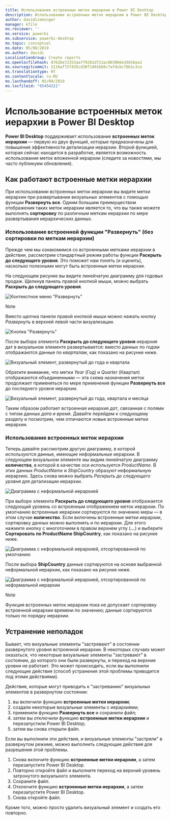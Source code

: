 ```yaml
---
title: Использование встроенных меток иерархии в Power BI Desktop
description: Использование встроенных меток иерархии в Power BI Desktop
author: davidiseminger
manager: kfile
ms.reviewer: ''
ms.service: powerbi
ms.subservice: powerbi-desktop
ms.topic: conceptual
ms.date: 05/08/2019
ms.author: davidi
LocalizationGroup: Create reports
ms.openlocfilehash: 8762be72353aa779281d721ac8038b6e3dd16aa2
ms.sourcegitcommit: 2116af72f435cd30f1401bb9c7afdcbc76b1c3ce
ms.translationtype: HT
ms.contentlocale: ru-RU
ms.lasthandoff: 05/09/2019
ms.locfileid: "65454221"
---
```

# <a name="use-inline-hierarchy-labels-in-power-bi-desktop"></a>Использование встроенных меток иерархии в Power BI Desktop
**Power BI Desktop** поддерживает использование **встроенных меток иерархии** — первую из двух функций, которые предназначены для повышения эффективности детализации иерархии. Второй функцией, которая сейчас находится в разработке, является возможность использования меток вложенной иерархии (следите за новостями, мы часто публикуем обновления).   

## <a name="how-inline-hierarchy-labels-work"></a>Как работают встроенные метки иерархии
При использовании встроенных меток иерархии вы видите метки иерархии при развертывании визуальных элементов с помощью функции **Развернуть все**. Одним большим преимуществом отображения таких меток иерархии является то, что вы также можете выполнять **сортировку** по различным меткам иерархии по мере развертывания иерархических данных.

### <a name="using-the-built-in-expand-feature-without-sorting-by-hierarchy-labels"></a>Использование встроенной функции "Развернуть" (без сортировки по меткам иерархии)
Прежде чем мы ознакомимся со встроенными метками иерархии в действии, рассмотрим стандартный режим работы функции **Раскрыть до следующего уровня**. Это поможет нам понять (и оценить), насколько полезными могут быть встроенные метки иерархии.

На следующем рисунке вы видите линейчатую диаграмму для годовых продаж. Щелкнув панель правой кнопкой мыши, можно выбрать **Раскрыть до следующего уровня**.

![Контекстное меню "Развернуть"](media/desktop-inline-hierarchy-labels/desktop-inline-hierarchy-labels-menu.png)

> [!NOTE]
> Вместо щелчка панели правой кнопкой мыши можно нажать кнопку *Развернуть* в верхней левой части визуализации.

  ![Кнопка "Развернуть"](media/desktop-inline-hierarchy-labels/desktop-inline-hierarchy-labels-expand-button-finger.png)


После выбора элемента **Раскрыть до следующего уровня** иерархия дат в визуальном элементе развертывается: вместо данных по *годам* отображаются данные по *кварталам*, как показано на рисунке ниже.

![Визуальный элемент, развернутый до года и квартала](media/desktop-inline-hierarchy-labels/desktop-inline-hierarchy-labels-qty-year-quarter.png)

Обратите внимание, что метки *Year* (Год) и *Quarter* (Квартал) отображаются объединенными — эта схема назначения меток продолжает применяться по мере применения функции **Развернуть все** до последнего уровня иерархии.

![Визуальный элемент, развернутый до года, квартала и месяца](media/desktop-inline-hierarchy-labels/desktop-inline-hierarchy-labels-qty-year-quarter-month.png)

Таким образом работает встроенная иерархия *дат*, связанная с полями с типом данных *дата и время*. Давайте перейдем к следующему разделу и посмотрим, чем отличаются новые встроенные метки иерархии.

### <a name="using-inline-hierarchy-labels"></a>Использование встроенных меток иерархии
Теперь давайте рассмотрим другую диаграмму, в которой используются данные, имеющие неформальные иерархии. В следующем визуальном элементе мы видим линейчатую диаграмму **количества**, в которой в качестве оси используется *ProductName*. В этих данных *ProductName* и *ShipCountry* образуют неформальную иерархию. Здесь снова можно выбрать *Раскрыть до следующего уровня* для детализации иерархии.

![Диаграмма с неформальной иерархией](media/desktop-inline-hierarchy-labels/desktop-inline-hierarchy-labels-informal-top-expand.png)

При выборе элемента **Раскрыть до следующего уровня** отображается следующий уровень со встроенным отображением меток иерархии. По умолчанию встроенные иерархии сортируются по значению меры — в этом случае **количество**. Если включены встроенные метки иерархии, сортировку данных можно выполнять и по иерархии. Для этого нажмите кнопку с многоточием в правом верхнем углу (**…**) и выберите **Сортировать по ProductName ShipCountry**, как показано на рисунке ниже.

![Диаграмма с неформальной иерархией, отсортированной по умолчанию](media/desktop-inline-hierarchy-labels/desktop-inline-hierarchy-labels-informal-sort-quantity.png)

После выбора **ShipCountry** данные сортируются на основе выбранной неформальной иерархии, как показано на рисунке ниже.

![Диаграмма с неформальной иерархией, отсортированной по неформальной иерархии](media/desktop-inline-hierarchy-labels/desktop-inline-hierarchy-labels-informal-sorted.png)

> [!NOTE]
> Функция встроенных меток иерархии пока не допускает сортировку встроенной иерархии времени по значению; данные сортируются только по порядку иерархии.
> 
> 

## <a name="troubleshooting"></a>Устранение неполадок
Бывает, что визуальные элементы "застревают" в состоянии развернутого уровня встроенной иерархии. В некоторых случаях может оказаться, что некоторые визуальные элементы "застревают" в состоянии, до которого они были развернуты, и переход на верхние уровни не работает. Это может происходить, если вы выполнили следующие действия (способ устранения этой проблемы приводится *под* этими действиями).

Действия, которые могут приводить к "застреванию" визуальных элементов в развернутом состоянии:

1. вы включили функцию **встроенные метки иерархии**;
2. создали некоторые визуальные элементы с иерархиями;
3. применили функцию **Развернуть все** и сохранили файл;
4. затем вы *отключили* функцию **встроенные метки иерархии** и перезапустили Power BI Desktop;
5. затем вы снова открыли файл.

Если вы выполнили эти действия, и визуальные элементы "застряли" в развернутом режиме, можно выполнить следующие действия для разрешения этой проблемы.

1. Снова включите функцию **встроенные метки иерархии**, а затем перезапустите Power BI Desktop.
2. Повторно откройте файл и выполните переход на верхний уровень затронутого визуального элемента.
3. Сохраните файл.
4. Отключите функцию **встроенные метки иерархии**, а затем перезапустите Power BI Desktop.
5. Снова откройте файл.

Кроме того, можно просто удалить визуальный элемент и создать его повторно.

